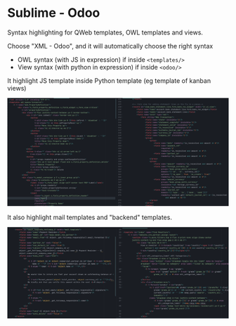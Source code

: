 # Sublime - Odoo
Syntax highlighting for QWeb templates, OWL templates and views.

Choose "XML - Odoo", and it will automatically choose the right syntax
- OWL syntax (with JS in expression) if inside `<templates/>`
- View syntax (with python in expression) if inside `<odoo/>`

It highlight JS template inside Python template (eg template of kanban views)

<p align="center">
  <img src="img/demo.png">
</p>

It also highlight mail templates and "backend" templates.
<p align="center">
  <img src="img/demo_template.png">
</p>
